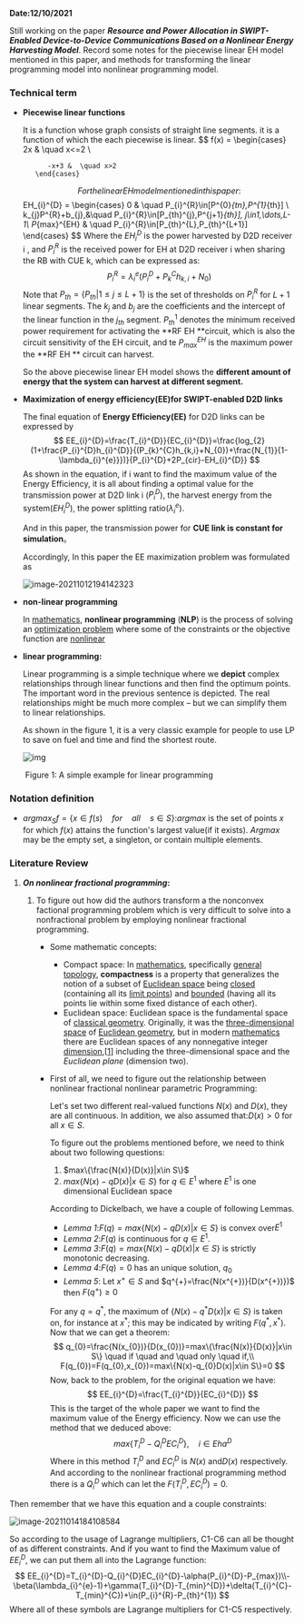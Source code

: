 **Date:12/10/2021**

Still working on the paper ***Resource and Power Allocation in SWIPT-Enabled Device-to-Device Communications Based on a Nonlinear Energy Harvesting Model***. Record some notes for the piecewise linear EH model mentioned in this paper, and methods for transforming the linear programming model into nonlinear programming model.

### Technical term

- **Piecewise linear functions**

  It is a  function whose graph consists of straight line segments. it is a function of which the each piecewise is linear.
  $$
  f(x) = \begin{cases} 
            2x & \quad x<=2 \\
           
            -x+3 &  \quad x>2 
         \end{cases}
  $$
  For the linear EH model mentioned in this paper:
  $$
  EH_{i}^{D} = \begin{cases} 
            0 & \quad P_{i}^{R}\in[P^{0}_{tn},P^{1}_{th}] \\
            k_{j}P^{R}+b_{j},&\quad P_{i}^{R}\in[P_{th}^{j},P^{j+1}_{th}], j\in1,\dots,L-1\\
            P_{max}^{EH} &  \quad P_{i}^{R}\in[P_{th}^{L},P_{th}^{L+1}] 
         \end{cases}
  $$
  Where the $EH_{i}^{D}$ is the power harvested by D2D receiver i , and $P_{i}^{R}$ is the received power for EH at D2D receiver i when sharing the RB with CUE k, which can be expressed as:
  $$
  P_{i}^{R}=\lambda_{i}^{e}(P_{i}^{D}+P_{k}^{C}h_{k,i}+N_{0})
  $$
  Note that $P_{th}=\{P_{th}|1\leq j\leq L+1 \}$ is the set of thresholds on $P_{i}^{R}$ for $L+1$ linear segments. The $k_{j}$ and $b_{j}$ are the coefficients and the intercept of the linear function in the $j_{th}$ segment. $P_{th}^{1}$ denotes the minimum received power requirement for activating the **RF EH **circuit, which is also the circuit sensitivity of the EH circuit, and te $P_{max}^{EH}$ is the maximum power the **RF EH ** circuit can harvest. 

  So the above piecewise linear EH model shows  the **different amount of energy that the system can harvest at different segment.**

- **Maximization of energy efficiency(EE)for SWIPT-enabled D2D links**

  The final equation of **Energy Efficiency(EE)** for D2D links can be expressed by
  $$
  EE_{i}^{D}=\frac{T_{i}^{D}}{EC_{i}^{D}}=\frac{log_{2}(1+\frac{P_{i}^{D}h_{i}^{D}}{(P_{k}^{C}h_{k,i}+N_{0})+\frac{N_{1}}{1-\lambda_{i}^{e}}})}{P_{i}^{D}+2P_{cir}-EH_{i}^{D}}
  $$
  As shown in the equation, if i want to find the maximum value of the Energy Efficiency, it is all about finding a optimal value for the transmission power at D2D link i ($P_{i}^{D}$), the harvest energy from the system($EH_{i}^{D}$), the power splitting ratio($\lambda_{i}^{e}$). 

  And in this paper, the transmission power for **CUE link is constant for simulation**。
  
  Accordingly, In this paper the EE maximization problem was formulated as
  
  ![image-20211012194142323](C:\Users\admin\AppData\Roaming\Typora\typora-user-images\image-20211012194142323.png)
  
  

- **non-linear programming**

  In [mathematics](https://en.wikipedia.org/wiki/Mathematics), **nonlinear programming** (**NLP**) is the process of solving an [optimization problem](https://en.wikipedia.org/wiki/Optimization_problem) where some of the constraints or the objective function are [nonlinear](https://en.wikipedia.org/wiki/Nonlinear)

  

- **linear programming:**

  Linear programming is a simple technique where we **depict** complex relationships through linear functions and then find the optimum points. The important word in the previous sentence is depicted. The real relationships might be much more complex – but we can simplify them to linear relationships.

  As shown in the figure 1, it is a very classic example for people to use LP to  save on fuel and time and find the shortest route.

  ![img](https://cdn.analyticsvidhya.com/wp-content/uploads/2017/02/26152820/PIC-4.png)

  ​                                       Figure 1: A simple example for linear programming








### Notation definition

- $argmax_{S}f=\{x\in f(s) \quad for  \quad all\quad s\in S\}$:$argmax$ is the set of points $x$ for which $f(x)$ attains the function's largest value(if it exists). $Argmax$ may be the empty set, a singleton, or contain multiple elements.





### Literature Review

1. ***On nonlinear fractional programming*:**

   1. To figure out how did the authors transform a the nonconvex factional programming problem which is very difficult to solve into a nonfractional problem by employing nonlinear fractional programming.

      - Some mathematic concepts:

        - Compact space: In [mathematics](https://en.wikipedia.org/wiki/Mathematics), specifically [general topology](https://en.wikipedia.org/wiki/General_topology), **compactness** is a property that generalizes the notion of a subset of [Euclidean space](https://en.wikipedia.org/wiki/Euclidean_space) being [closed](https://en.wikipedia.org/wiki/Closed_set) (containing all its [limit points](https://en.wikipedia.org/wiki/Limit_point)) and [bounded](https://en.wikipedia.org/wiki/Bounded_set) (having all its points lie within some fixed distance of each other).
        - Euclidean space: Euclidean space is the fundamental space of [classical geometry](https://en.wikipedia.org/wiki/Classical_geometry). Originally, it was the [three-dimensional space](https://en.wikipedia.org/wiki/Three-dimensional_space) of [Euclidean geometry](https://en.wikipedia.org/wiki/Euclidean_geometry), but in modern [mathematics](https://en.wikipedia.org/wiki/Mathematics) there are Euclidean spaces of any nonnegative integer [dimension](https://en.wikipedia.org/wiki/Dimension_(mathematics)),[[1\]](https://en.wikipedia.org/wiki/Euclidean_space#cite_note-FOOTNOTESolomentsev2001-1) including the three-dimensional space and the *Euclidean plane* (dimension two). 

      - First of all, we need to figure out the relationship between nonlinear fractional nonlinear parametric Programming:

        Let's set two different real-valued functions $N(x)$ and $D(x)$, they are all continuous. In addition, we also assumed that:$D(x)>0$ for all $x\in S$.

        To figure out the problems mentioned before, we need to think about two following questions:

        1. $max\{\frac{N(x)}{D(x)}|x\in S\}$
        2. $max\{N(x)-qD(x)|x\in S\}$ for $q\in E^{1}$ where $E^{1}$ is one dimensional Euclidean space

        According to Dickelbach, we have a couple of following Lemmas.

        - $Lemma$ *1*:$F(q)=max\{N(x)-qD(x)|x\in S\}$ is convex over$E^{1}$
        - $Lemma$ *2*:$F(q)$ is continuous for $q\in E^{1}$.
        - $Lemma$ *3*:$F(q)=max\{N(x)-qD(x)|x\in S\}$ is strictly monotonic decreasing.
        - $Lemma$ *4*:$F(q)=0$ has an unique solution, $q_{0}$
        - $Lemma$ *5*: Let $x^{+}\in S$ and $q^{+}=\frac{N(x^{+})}{D(x^{+})})$ then $F(q^{+})\geq 0$

        For any $q=q^{*}$, the maximum of $\{N(x)-q^{*}D(x)|x \in S\}$ is taken on, for instance at $x^{*}$; this may be indicated by writing $F(q^{*},x^{*})$. Now that we can get a theorem:
        $$
        q_{0}=\frac{N(x_{0})}{D(x_{0})}=max\{\frac{N(x)}{D(x)}|x\in S\} \quad if \quad and \quad only  \quad if,\\
        F(q_{0})=F(q_{0},x_{0})=max\{N(x)-q_{0}D(x)|x\in S\}=0
        $$
        Now, back to the problem, for the original equation we have:
        $$
        EE_{i}^{D}=\frac{T_{i}^{D}}{EC_{i}^{D}}
        $$
        This is the target of the whole paper we want to find the maximum value of the Energy efficiency. Now we can use the method that we deduced above:
        $$
        max\{T_{i}^{D}-Q_{i}^{D}EC_{i}^{D}\}, \quad i\in Eha^{D}
        $$
        Where in this method  $T_{i}^{D}$  and $EC_{i}^{D}$ is $N(x)$ and$D(x)$ respectively. And according to the nonlinear fractional programming method there is a $Q_{i}^{D}$ which can let the $F(T_{i}^{D},EC_{i}^{D})=0$.

      

Then remember that we have this equation and a couple constraints:

![image-20211014184108584](C:\Users\admin\AppData\Roaming\Typora\typora-user-images\image-20211014184108584.png)

So according to the usage of Lagrange multipliers, C1-C6 can all be thought of as different constraints. And if you want to find the Maximum value of $EE_{i}^{D}$,  we can put them all into the Lagrange function:
$$
EE_{i}^{D}=T_{i}^{D}-Q_{i}^{D}EC_{i}^{D}-\alpha(P_{i}^{D}-P_{max})\\-\beta(\lambda_{i}^{e}-1)+\gamma(T_{i}^{D}-T_{min}^{D})+\delta(T_{i}^{C}-T_{min}^{C})+\in(P_{i}^{R}-P_{th}^{1})
$$
Where all of these symbols are Lagrange multipliers for C1-C5 respectively.

